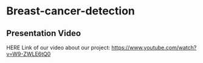 # Breast-cancer-detection
## Presentation Video
HERE Link of our video about our project: https://www.youtube.com/watch?v=W9-ZWLE6tQ0

